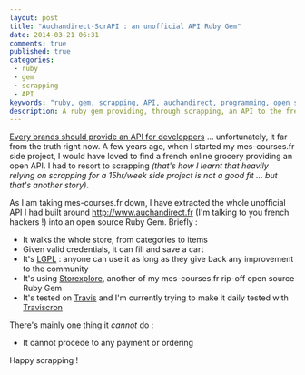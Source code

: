 ```yaml
---
layout: post
title: "Auchandirect-ScrAPI : an unofficial API Ruby Gem"
date: 2014-03-21 06:31
comments: true
published: true
categories:
 - ruby
 - gem
 - scrapping
 - API
keywords: "ruby, gem, scrapping, API, auchandirect, programming, open source, french online grocery, cybermarché"
description: A ruby gem providing, through scrapping, an API to the french www.auchandirect.com online grocery
---
```

[Every brands should provide an API for developpers](http://mashable.com/2011/01/04/brand-open-api-developers/) ... unfortunately, it far from the truth right now. A few years ago, when I started my mes-courses.fr side project, I would have loved to find a french online grocery providing an open API. I had to resort to scrapping *(that's how I learnt that heavily relying on scrapping for a 15hr/week side project is not a good fit ... but that's another story)*.

As I am taking mes-courses.fr down, I have extracted the whole unofficial API I had built around http://www.auchandirect.fr (I'm talking to you french hackers !) into an open source Ruby Gem. Briefly :

* It walks the whole store, from categories to items
* Given valid credentials, it can fill and save a cart
* It's [LGPL](http://choosealicense.com/licenses/lgpl-v3/) : anyone can use it as long as they give back any improvement to the community
* It's using [Storexplore](https://github.com/philou/storexplore), another of my mes-courses.fr rip-off open source Ruby Gem
* It's tested on [Travis](https://travis-ci.org/philou/auchandirect-scrAPI) and I'm currently trying to make it daily tested with [Traviscron](http://traviscron.pythonanywhere.com/)

There's mainly one thing it *cannot* do :

* It cannot procede to any payment or ordering

Happy scrapping !